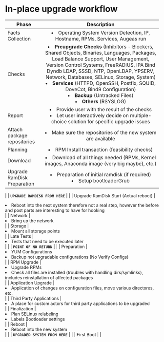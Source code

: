 # In-place upgrade workflow

| Phase         | Description |
| ------------- |:-------------:|
| Facts Collection | <li>Operating System Version Detection, IP, Hostname, RPMs, Services, Augeas run</li> |
| Checks | <li>**Preupgrade Checks** (Inhibitors - Blockers, Shared Objects, Binaries, Languages, Packages, Load Balance Support, User Management, Version Control Systems, FreeRADIUS, IPA Bind Dyndb LDAP, SSSD, NTP, OpenLDAP, YPSERV, Network, Databases, SELinux, Storage, System)</li> <li>**Services** (HTTPD, OpenSSH, Postfix, SQUID, DoveCot, Bind9 Configuration)</li> <li>**Backup** (Untracked Files)</li> <li>**Others** (RSYSLOG)</li>|
| Report | <li>Provide user with the result of the checks</li><li>Let user interactively decide on multiple-choice solution for specific upgrade issues</li>|
| Attach package repositories | <li>Make sure the repositories of the new system are available</li> |
| Planning | <li>RPM Install transaction (feasibility checks)</li> |
| Download | <li>Download of all things needed (RPMs, Kernel images, Anaconda image (very big maybe), etc.)</li> |
| Upgrade RamDisk Preparation | <li>Preparation of initial ramdisk (if required)</li> <li>Setup bootloaderGrub</li> |
|
| **`UPGRADE RAMDISK FROM HERE`** |
|
| Upgrade RamDisk Start (Actual reboot) | <li>Reboot into the next system therefore not a real step, however the before and post parts are interesting to have for hooking</li> |
| Network | <li>Bring up the network</li> |
| Storage | <li>Mount all storage points</li> |
| Late Tests | <li>Tests that need to be executed later</li> |
|
| **`POINT OF NO RETURN`** |
|
| Preparation | <li>YUM Configurations</li> <li>Backup not upgradable configurations (No Verify Configs)</li> |
| RPM Upgrade | <li>Upgrade RPMs</li> <li>Check all files are installed (troubles with handling dirs/symlinks), includes reinstallation of affected packages</li> |
| Application Upgrade | <li>Application of changes on configuration files, move various directores, etc.</li> |
| Third Party Applications | <li>A place for custom actors for third party applications to be upgraded</li> |
| Finalization | <li>Plan SELinux relabeling</li> <li>Labels Bootloader settings</li> |
| Reboot | <li>Reboot into the new system</li> |
|
| **`UPGRADED SYSTEM FROM HERE`** |
|
| First Boot | |
